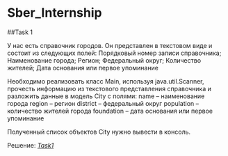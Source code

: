 # Sber_Internship

##Task 1

У нас есть справочник городов. Он представлен в текстовом виде и состоит из следующих полей:
    Порядковый номер записи справочника;
    Наименование города;
    Регион;
    Федеральный округ;
    Количество жителей;
    Дата основания или первое упоминание

Необходимо реализовать класс Main, используя java.util.Scanner, прочесть информацию из текстового 
представления справочника и разложить данные в модель City с полями:
    name – наименование города
    region – регион
    district – федеральный округ
    population – количество жителей города
    foundation – дата основания или первое упоминание

Полученный список объектов City нужно вывести в консоль.

Решение: _[Task1](https://github.com/TiRastaMafia/Sber_Internship/tree/main/Task1/Task1)_

